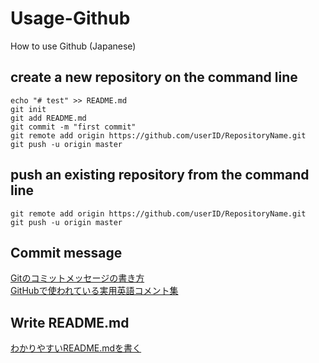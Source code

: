 # Usage-Github
How to use Github (Japanese)

## create a new repository on the command line
```
echo "# test" >> README.md
git init
git add README.md
git commit -m "first commit"
git remote add origin https://github.com/userID/RepositoryName.git
git push -u origin master
```

## push an existing repository from the command line
```
git remote add origin https://github.com/userID/RepositoryName.git
git push -u origin master
```

## Commit message
[Gitのコミットメッセージの書き方](https://qiita.com/itosho/items/9565c6ad2ffc24c09364)  
[GitHubで使われている実用英語コメント集](https://qiita.com/shikichee/items/a5f922a3ef3aa58a1839)

## Write README.md
[わかりやすいREADME.mdを書く](https://deeeet.com/writing/2014/07/31/readme/)  
